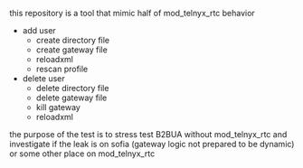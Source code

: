 this repository is a tool that mimic half of mod_telnyx_rtc behavior

- add user
  - create directory file
  - create gateway file
  - reloadxml
  - rescan profile
- delete user
  - delete directory file
  - delete gateway file
  - kill gateway
  - reloadxml


the purpose of the test is to stress test B2BUA without mod_telnyx_rtc and investigate if the leak is on sofia (gateway logic not prepared to be dynamic) or some other place on mod_telnyx_rtc
